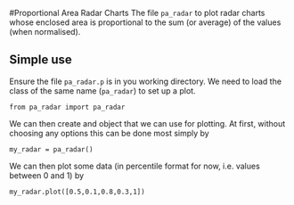 #Proportional Area Radar Charts
The file `pa_radar` to plot radar charts whose enclosed area is proportional to the sum (or average) of the values (when normalised).

## Simple use
Ensure the file `pa_radar.p` is in you working directory. We need to load the class of the same name (`pa_radar`) to set up a plot.
```
from pa_radar import pa_radar
```

We can then create and object that we can use for plotting. At first, without choosing any options this can be done most simply by
```
my_radar = pa_radar()
```

We can then plot some data (in percentile format for now, i.e. values between 0 and 1) by

```
my_radar.plot([0.5,0.1,0.8,0.3,1])
```

